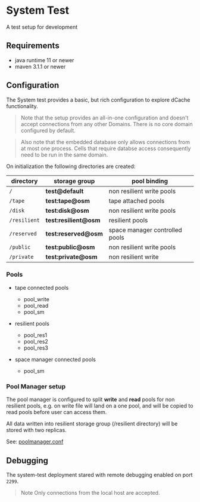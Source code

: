 # System Test

A test setup for development

## Requirements

- java runtime 11 or newer
- maven 3.1.1 or newer

## Configuration

The System test provides a basic, but rich configuration to explore dCache functionality.
> Note that the setup provides an all-in-one configuration and doesn't accept connections from any other Domains. There is no core domain configured by default.

> Also note that the embedded database only allows connections from at most one process. Cells that require databse access consequently need to be run in the same domain.

On initialization the following directories are created:

| directory    | storage group          | pool binding                   |
| -------------| ---------------------- | -------------------------------|
| `/`          | **test@default**       | non resilient write pools      |
| `/tape`      | **test:tape@osm**      | tape attached pools            |
| `/disk`      | **test:disk@osm**      | non resilient write pools      |
| `/resilient` | **test:resilient@osm** | resilient pools                |
| `/reserved`  | **test:reserved@osm**  | space manager controlled pools |
| `/public`    | **test:public@osm**    | non resilient write pools      |
| `/private`   | **test:private@osm**   | non resilient write            | 


### Pools

- tape connected pools
  - pool_write
  - pool_read
  - pool_sm

- resilient pools
  - pool_res1
  - pool_res2
  - pool_res3

- space manager connected pools
  - pool_sm

### Pool Manager setup

The pool manager is configured to split **write** and **read** pools for non resilient pools, e.g. on write file will land on a one pool, and will be copied to read pools before user can access them.

All data written into resilient storage group (/resilient directory) will be stored with two replicas.


See: [poolmanager.conf](src/main/skel/var/config/poolmanager.conf)

## Debugging

The system-test deployment stared with remote debugging enabled on port `2299`.
> Note Only connections from the local host are accepted. 
